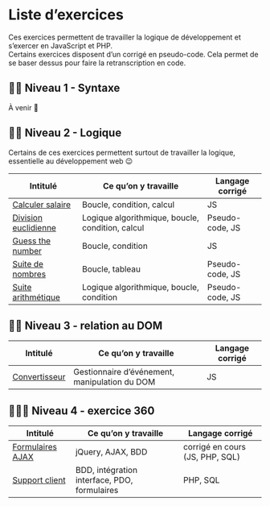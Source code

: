 

<h1 id="liste-dexercices">Liste d’exercices</h1>
<p>Ces exercices permettent de travailler la logique de développement et s’exercer en JavaScript et PHP.<br>
Certains exercices disposent d’un corrigé en pseudo-code. Cela permet de se baser dessus pour faire la retranscription en code.</p>
<h2 id="👶🏻-niveau-1---syntaxe">👶🏻 Niveau 1 - Syntaxe</h2>
<p>À venir 👀</p>
<h2 id="👧🏻-niveau-2---logique">👧🏻 Niveau 2 - Logique</h2>
<p>Certains de ces exercices permettent surtout de travailler la logique, essentielle au développement web 😉</p>

<table>
<thead>
<tr>
<th>Intitulé</th>
<th>Ce qu’on y travaille</th>
<th>Langage corrigé</th>
</tr>
</thead>
<tbody>
<tr>
<td><a href="https://github.com/Audelweiss/Exercices-developpement/tree/master/Calculer-salaire">Calculer salaire</a></td>
<td>Boucle, condition, calcul</td>
<td>JS</td>
</tr>
<tr>
<td><a href="https://github.com/Audelweiss/Exercices-developpement/tree/master/Division%20euclidienne">Division euclidienne</a></td>
<td>Logique algorithmique, boucle, condition, calcul</td>
<td>Pseudo-code, JS</td>
</tr>
<tr>
<td><a href="https://github.com/Audelweiss/Exercices-developpement/tree/master/Guess-the-number">Guess the number</a></td>
<td>Boucle, condition</td>
<td>JS</td>
</tr>
<tr>
<td><a href="https://github.com/Audelweiss/Exercices-developpement/tree/master/Suite%20de%20nombres">Suite de nombres</a></td>
<td>Boucle, tableau</td>
<td>Pseudo-code, JS</td>
</tr>
<tr>
<td><a href="https://github.com/Audelweiss/Exercices-developpement/tree/master/Suite%20arithm%C3%A9tique">Suite arithmétique</a></td>
<td>Logique algorithmique, boucle, condition</td>
<td>Pseudo-code, JS</td>
</tr>
</tbody>
</table><h2 id="👦🏻-niveau-3---relation-au-dom">👦🏻 Niveau 3 - relation au DOM</h2>

<table>
<thead>
<tr>
<th>Intitulé</th>
<th>Ce qu’on y travaille</th>
<th>Langage corrigé</th>
</tr>
</thead>
<tbody>
<tr>
<td><a href="https://github.com/Audelweiss/Exercices-developpement/tree/master/Convertisseur">Convertisseur</a></td>
<td>Gestionnaire d’événement, manipulation du DOM</td>
<td>JS</td>
</tr>
</tbody>
</table><h2 id="👩🏻‍🦱-niveau-4---exercice-360">👩🏻‍🦱 Niveau 4 - exercice 360</h2>

<table>
<thead>
<tr>
<th>Intitulé</th>
<th>Ce qu’on y travaille</th>
<th>Langage corrigé</th>
</tr>
</thead>
<tbody>
<tr>
<td><a href="https://github.com/Audelweiss/Exercices-developpement/tree/master/Convertisseur">Formulaires AJAX</a></td>
<td>jQuery, AJAX, BDD</td>
<td>corrigé en cours (JS, PHP, SQL)</td>
</tr>
<tr>
<td><a href="https://github.com/Audelweiss/Exercices-developpement/tree/master/Support%20client">Support client</a></td>
<td>BDD, intégration interface, PDO, formulaires</td>
<td>PHP, SQL</td>
</tr>
</tbody>
</table>

